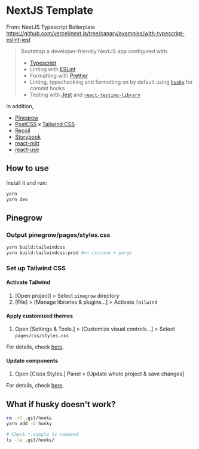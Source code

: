 # NextJS Template

From: NextJS Typescript Boilerplate  
https://github.com/vercel/next.js/tree/canary/examples/with-typescript-eslint-jest

> Bootstrap a developer-friendly NextJS app configured with:
> 
> - [Typescript](https://www.typescriptlang.org/)
> - Linting with [ESLint](https://eslint.org/)
> - Formatting with [Prettier](https://prettier.io/)
> - Linting, typechecking and formatting on by default using [`husky`](https://github.com/typicode/husky) for commit hooks
> - Testing with [Jest](https://jestjs.io/) and [`react-testing-library`](https://testing-library.com/docs/react-testing-library/intro)

In addition, 

- [Pinegrow](https://pinegrow.com/)
- [PostCSS](https://postcss.org/) x [Tailwind CSS](https://tailwindcss.com/)
- [Recoil](https://recoiljs.org/)
- [Storybook](https://storybook.js.org/)
- [react-mitt](https://www.npmjs.com/package/react-mitt)
- [react-use](https://github.com/streamich/react-use)

## How to use

Install it and run:

```bash
yarn
yarn dev
```

## Pinegrow

### Output pinegrow/pages/styles.css
```bash
yarn build:tailwindcss
yarn build:tailwindcss:prod #=> cssnano + purge
```

### Set up Tailwind CSS

#### Activate Tailwind

1. [Open project] > Select `pinegrow` directory
2. [File] > [Manage libraries & plugins...] > Activate `Tailwind`

#### Apply customized themes

1. Open [Settings & Tools.] > [Customize visual controls...] > Select `pages/css/styles.css`

For details, check [here](https://pinegrow.com/docs/tailwind/customized-themes/).

#### Update components

1. Open [Class Styles.] Panel > [Update whole project & save changes]

For details, check [here](https://pinegrow.com/docs/tailwind/class-styles/).

## What if husky doesn't work?

```bash
rm -rf .git/hooks
yarn add -D husky

# Check *.sample is removed
ls -la .git/hooks/
```
